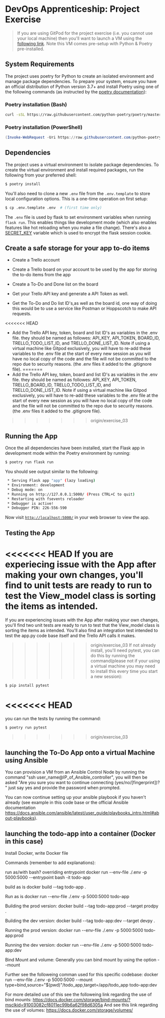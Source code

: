 # DevOps Apprenticeship: Project Exercise

> If you are using GitPod for the project exercise (i.e. you cannot use your local machine) then you'll want to launch a VM using the [following link](https://gitpod.io/#https://github.com/CorndelWithSoftwire/DevOps-Course-Starter). Note this VM comes pre-setup with Python & Poetry pre-installed.

## System Requirements

The project uses poetry for Python to create an isolated environment and manage package dependencies. To prepare your system, ensure you have an official distribution of Python version 3.7+ and install Poetry using one of the following commands (as instructed by the [poetry documentation](https://python-poetry.org/docs/#system-requirements)):

### Poetry installation (Bash)

```bash
curl -sSL https://raw.githubusercontent.com/python-poetry/poetry/master/install-poetry.py | python -
```

### Poetry installation (PowerShell)

```powershell
(Invoke-WebRequest -Uri https://raw.githubusercontent.com/python-poetry/poetry/master/install-poetry.py -UseBasicParsing).Content | python -
```

## Dependencies

The project uses a virtual environment to isolate package dependencies. To create the virtual environment and install required packages, run the following from your preferred shell:

```bash
$ poetry install
```

You'll also need to clone a new `.env` file from the `.env.template` to store local configuration options. This is a one-time operation on first setup:

```bash
$ cp .env.template .env  # (first time only)
```

The `.env` file is used by flask to set environment variables when running `flask run`. This enables things like development mode (which also enables features like hot reloading when you make a file change). There's also a [SECRET_KEY](https://flask.palletsprojects.com/en/1.1.x/config/#SECRET_KEY) variable which is used to encrypt the flask session cookie.

## Create a safe storage for your app to-do items 

 * Create a Trello account 

 * Create a Trello board on your account to be used by the app for storing the to-do items from the app

 * Create a To-Do and Done list on the board

 * Get your Trello API key and generate a API Token as well. 

 * Get the To-Do and Do list ID's,as well as the board id, one way of doing this would be to use a service like Postman or Hoppscotch to make API requests.  

<<<<<<< HEAD
 * Add the Trello API key, token, board and list ID's as variables in the .env file. they should be named as followes: API_KEY, API_TOKEN, BOARD_ID, TRELLO_TODO_LIST_ID, and TRELLO_DONE_LIST_ID. 
 Note if using a virtual machine like Gitpod exclusively, you will have to re-add these variables to the .env file at the start of every new session as you will have no local copy of the code and the file will not be committed to the repo due to security reasons. (the .env files it added to the .gitignore file).
=======
  * Add the Trello API key, token, board and list ID's as variables in the .env file. they should be named as followes: API_KEY, API_TOKEN, TRELLO_BOARD_ID, TRELLO_TODO_LIST_ID, and TRELLO_DONE_LIST_ID. 
  Note if using a virtual machine like Gitpod exclusively, you will have to re-add these variables to the .env file at the start of every new session as you will have no local copy of the code and the file will not be committed to the repo due to security reasons. (the .env files it added to the .gitignore file).
>>>>>>> origin/exercise_03

## Running the App

Once the all dependencies have been installed, start the Flask app in development mode within the Poetry environment by running:
```bash
$ poetry run flask run
```

You should see output similar to the following:
```bash
 * Serving Flask app "app" (lazy loading)
 * Environment: development
 * Debug mode: on
 * Running on http://127.0.0.1:5000/ (Press CTRL+C to quit)
 * Restarting with fsevents reloader
 * Debugger is active!
 * Debugger PIN: 226-556-590
```
Now visit [`http://localhost:5000/`](http://localhost:5000/) in your web browser to view the app.

## Testing the App

<<<<<<< HEAD
If you are experiecing issue with the App after making your own changes, you'll find to unit tests are ready to run to test the View_model class is sorting the items as intended. 
=======
If you are experiencing issues with the App after making your own changes, you'll find two unit tests are ready to run to test that the View_model class is sorting the items as intended. You'll also find an integration test intended to test the app.py code base itself and the Trello API calls it makes. 

>>>>>>> origin/exercise_03
If not already install, you'll need pytest, you can do this by running the command(please not if your using a virtual machine you may need to install this every time you start a new session):
```bash
$ pip install pytest 
```
<<<<<<< HEAD
=======
you can run the tests by running the command:
```bash
$ poetry run pytest 
```
>>>>>>> origin/exercise_03

## launching the To-Do App onto a virtual Machine using Ansible 

You can provision a VM from an Ansible Control Node by running the command "ssh user_name@IP_of_Ansible_controller", you will then be asked "Are you sure you want to continue connecting (yes/no/[fingerprint])? " just say yes and provide the password when prompted.  

You can now continue setting up your ansible playbook if you haven't already (see example in this code base or the official Ansible documentation https://docs.ansible.com/ansible/latest/user_guide/playbooks_intro.html#about-playbooks). 
 
## launching the todo-app into a container (Docker in this case)

Install Docker, <insert URL for installation page>
write Docker file <insert docker URL for guide>

Commands (remember to add explanations):

run as/with bash? overriding entrypoint
docker run --env-file ./.env -p 5000:5000 --entrypoint bash -it todo-app

build as is
docker build --tag todo-app .

Run as is
docker run --env-file ./.env -p 5000:5000 todo-app

Building the prod version:
docker build --tag todo-app:prod --target prodpy .

Building the dev version:
docker build --tag todo-app:dev --target devpy .

Running the prod version:
docker run --env-file ./.env -p 5000:5000 todo-app:prod

Running the dev version:
docker run --env-file ./.env -p 5000:5000 todo-app:dev

Bind Mount and volume:
Generally you can bind mount by using the option --mount

Further see the followeing comman used for this specific codebase:
docker run --env-file ./.env -p 5000:5000 --mount type=bind,source="$(pwd)"/todo_app,target=/app/todo_app todo-app:dev

For more detailed use of this see the followeing link regarding the use of bind mounts:
https://docs.docker.com/storage/bind-mounts/?msclkid=91003082cf8011ec99b6a62f98d6305a
And see this link regarding the use of volumes:
https://docs.docker.com/storage/volumes/

